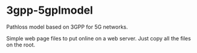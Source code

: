 # 3gpp-5gplmodel
Pathloss model based on 3GPP for 5G networks.

Simple web page files to put online on a web server. Just copy all the files on the root.
